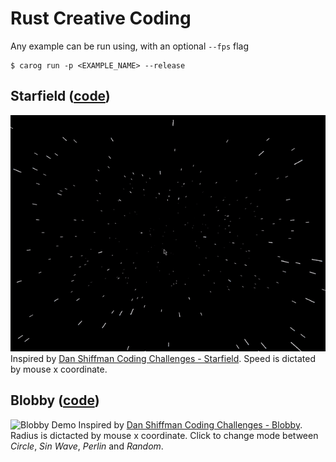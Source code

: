 # Rust Creative Coding

Any example can be run using, with an optional `--fps` flag
```
$ carog run -p <EXAMPLE_NAME> --release
```

## Starfield ([code](/starfield))
![Starfield Demo](/docs/starfield.gif)
Inspired by [Dan Shiffman Coding Challenges - Starfield](https://thecodingtrain.com/CodingChallenges/001-starfield.html). Speed is dictated by mouse x coordinate.


## Blobby ([code](/blobby))
![Blobby Demo](/docs/blobby.gif)
Inspired by [Dan Shiffman Coding Challenges - Blobby](https://thecodingtrain.com/CodingChallenges/036-blobby.html). Radius is dictacted by mouse x coordinate. Click to change mode between _Circle_, _Sin Wave_, _Perlin_ and _Random_.